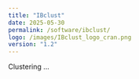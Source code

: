 ```yaml
---
title: "IBclust"
date: 2025-05-30
permalink: /software/ibclust/
logo: /images/IBclust_logo_cran.png
version: "1.2"
---
```

Clustering ... 